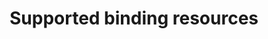---
type: docs
title: "Supported binding resources"
linkTitle: "External resources"
description: "Guidance on setting up Dapr resource bindings components"
weight: 4000
---